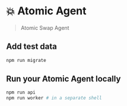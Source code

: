 # 💥 Atomic Agent

> Atomic Swap Agent


## Add test data

```bash
npm run migrate
```


## Run your Atomic Agent locally

```bash
npm run api
npm run worker # in a separate shell
```
